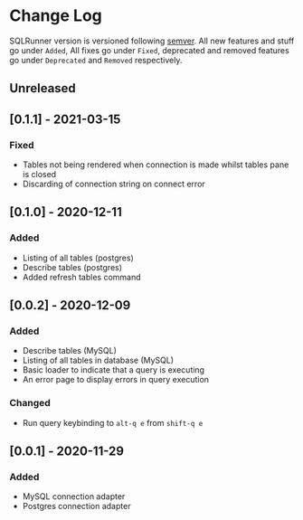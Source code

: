 # Change Log

SQLRunner version is versioned following [semver](https://semver.org). All new
features and stuff go under `Added`, All fixes go under `Fixed`, deprecated
and removed features go under `Deprecated` and `Removed` respectively.

## Unreleased

## [0.1.1] - 2021-03-15

### Fixed

- Tables not being rendered when connection is made whilst tables pane is closed
- Discarding of connection string on connect error

## [0.1.0] - 2020-12-11

### Added

- Listing of all tables (postgres)
- Describe tables (postgres)
- Added refresh tables command

## [0.0.2] - 2020-12-09

### Added

- Describe tables (MySQL)
- Listing of all tables in database (MySQL)
- Basic loader to indicate that a query is executing
- An error page to display errors in query execution

### Changed

- Run query keybinding to `alt-q e` from `shift-q e`

## [0.0.1] - 2020-11-29

### Added

- MySQL connection adapter
- Postgres connection adapter
